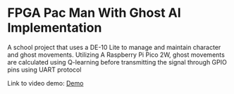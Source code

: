 # FPGA Pac Man With Ghost AI Implementation

A school project that uses a DE-10 Lite to manage and maintain character and ghost movements. Utilizing A Raspberry Pi Pico 2W, ghost movements are calculated using Q-learning before
transmitting the signal through GPIO pins using UART protocol

Link to video demo: [Demo](https://youtu.be/1clQPIeaPKM)
